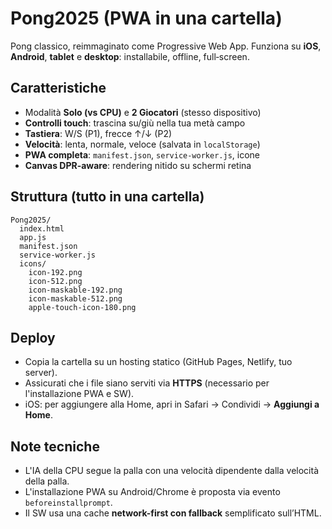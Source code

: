 # Pong2025 (PWA in una cartella)

Pong classico, reimmaginato come Progressive Web App. Funziona su **iOS**, **Android**, **tablet** e **desktop**: installabile, offline, full‑screen.

## Caratteristiche
- Modalità **Solo (vs CPU)** e **2 Giocatori** (stesso dispositivo)
- **Controlli touch**: trascina su/giù nella tua metà campo
- **Tastiera**: W/S (P1), frecce ↑/↓ (P2)
- **Velocità**: lenta, normale, veloce (salvata in `localStorage`)
- **PWA completa**: `manifest.json`, `service-worker.js`, icone
- **Canvas DPR-aware**: rendering nitido su schermi retina

## Struttura (tutto in una cartella)
```
Pong2025/
  index.html
  app.js
  manifest.json
  service-worker.js
  icons/
    icon-192.png
    icon-512.png
    icon-maskable-192.png
    icon-maskable-512.png
    apple-touch-icon-180.png
```

## Deploy
- Copia la cartella su un hosting statico (GitHub Pages, Netlify, tuo server).
- Assicurati che i file siano serviti via **HTTPS** (necessario per l'installazione PWA e SW).
- iOS: per aggiungere alla Home, apri in Safari → Condividi → **Aggiungi a Home**.

## Note tecniche
- L'IA della CPU segue la palla con una velocità dipendente dalla velocità della palla.
- L'installazione PWA su Android/Chrome è proposta via evento `beforeinstallprompt`.
- Il SW usa una cache **network-first con fallback** semplificato sull’HTML.
